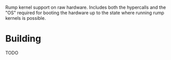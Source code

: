 Rump kernel support on raw hardware.  Includes both the hypercalls and the "OS" required for booting the hardware up to the state where running rump kernels is possible.

Building
========

TODO